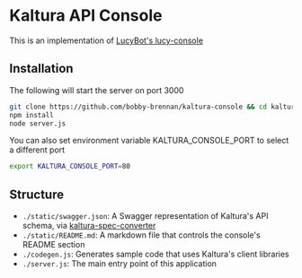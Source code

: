 # Kaltura API Console

This is an implementation of [LucyBot's lucy-console](https://github.com/lucybot/lucy-console)

## Installation

The following will start the server on port 3000

```bash
git clone https://github.com/bobby-brennan/kaltura-console && cd kaltura-console
npm install
node server.js
```

You can also set environment variable KALTURA_CONSOLE_PORT to select a different port
```bash
export KALTURA_CONSOLE_PORT=80
```

## Structure

* `./static/swagger.json`: A Swagger representation of Kaltura's API schema, via [kaltura-spec-converter](https://github.com/bobby-brennan/kaltura-spec-converter)
* `./static/README.md`: A markdown file that controls the console's README section
* `./codegen.js`: Generates sample code that uses Kaltura's client libraries
* `./server.js`: The main entry point of this application
